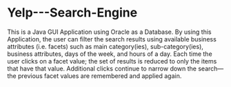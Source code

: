 # Yelp---Search-Engine

This is a Java GUI Application using Oracle as a Database.
By using this Application, the user can filter the search results using available business attributes (i.e. facets) such as main category(ies), sub-category(ies), business attributes, days of the week, and hours of a day. Each time the user clicks on a facet value; the set of results is reduced to only the items that have that value. Additional clicks continue to narrow down the search—the previous facet values are remembered and applied again.
